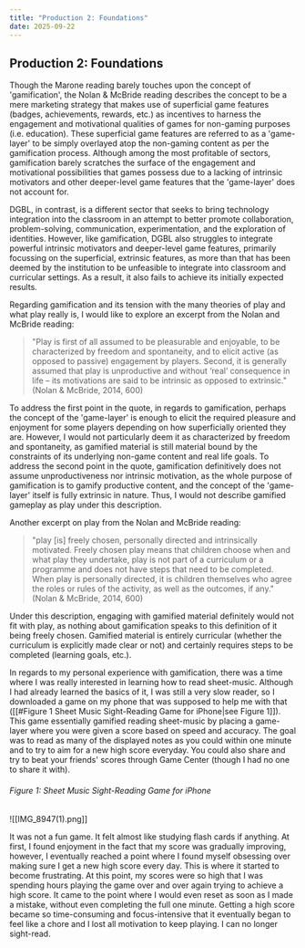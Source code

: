 ```yaml
---
title: "Production 2: Foundations"
date: 2025-09-22
---
```

## Production 2: Foundations

Though the Marone reading barely touches upon the concept of 'gamification', the Nolan & McBride reading describes the concept to be a mere marketing strategy that makes use of superficial game features (badges, achievements, rewards, etc.) as incentives to harness the engagement and motivational qualities of games for non-gaming purposes (i.e. education). These superficial game features are referred to as a 'game-layer' to be simply overlayed atop the non-gaming content as per the gamification process. Although among the most profitable of sectors, gamification barely scratches the surface of the engagement and motivational possibilities that games possess due to a lacking of intrinsic motivators and other deeper-level game features that the 'game-layer' does not account for.

DGBL, in contrast, is a different sector that seeks to bring technology integration into the classroom in an attempt to better promote collaboration, problem-solving, communication, experimentation, and the exploration of identities. However, like gamification, DGBL also struggles to integrate powerful intrinsic motivators and deeper-level game features, primarily focussing on the superficial, extrinsic features, as more than that has been deemed by the institution to be unfeasible to integrate into classroom and curricular settings. As a result, it also fails to achieve its initially expected results.

Regarding gamification and its tension with the many theories of play and what play really is, I would like to explore an excerpt from the Nolan and McBride reading:

> "Play is first of all assumed to be pleasurable and enjoyable, to be characterized by freedom and spontaneity, and to elicit active (as opposed to passive) engagement by players. Second, it is generally assumed that play is unproductive and without ‘real’ consequence in life – its motivations are said to be intrinsic as opposed to extrinsic." (Nolan & McBride, 2014, 600)

To address the first point in the quote, in regards to gamification, perhaps the concept of the 'game-layer' is enough to elicit the required pleasure and enjoyment for some players depending on how superficially oriented they are. However, I would not particularly deem it as characterized by freedom and spontaneity, as gamified material is still material bound by the constraints of its underlying non-game content and real life goals. To address the second point in the quote, gamification definitively does not assume unproductiveness nor intrinsic motivation, as the whole purpose of gamification is to gamify productive content, and the concept of the 'game-layer' itself is fully extrinsic in nature. Thus, I would not describe gamified gameplay as play under this description.

Another excerpt on play from the Nolan and McBride reading:

> "play \[is] freely chosen, personally directed and intrinsically motivated. Freely chosen play means that children choose when and what play they undertake, play is not part of a curriculum or a programme and does not have steps that need to be completed. When play is personally directed, it is children themselves who agree the roles or rules of the activity, as well as the outcomes, if any." (Nolan & McBride, 2014, 600)
 
Under this description, engaging with gamified material definitely would not fit with play, as nothing about gamification speaks to this definition of it being freely chosen. Gamified material is entirely curricular (whether the curriculum is explicitly made clear or not) and certainly requires steps to be completed (learning goals, etc.).

In regards to my personal experience with gamification, there was a time where I was really interested in learning how to read sheet-music. Although I had already learned the basics of it, I was still a very slow reader, so I downloaded a game on my phone that was supposed to help me with that ([[#Figure 1 Sheet Music Sight-Reading Game for iPhone|see Figure 1]]). This game essentially gamified reading sheet-music by placing a game-layer where you were given a score based on speed and accuracy. The goal was to read as many of the displayed notes as you could within one minute and to try to aim for a new high score everyday. You could also share and try to beat your friends' scores through Game Center (though I had no one to share it with). 
###### Figure 1: Sheet Music Sight-Reading Game for iPhone 
![[IMG_8947(1).png]]

It was not a fun game. It felt almost like studying flash cards if anything. At first, I found enjoyment in the fact that my score was gradually improving, however, I eventually reached a point where I found myself obsessing over making sure I get a new high score every day. This is where it started to become frustrating. At this point, my scores were so high that I was spending hours playing the game over and over again trying to achieve a high score. It came to the point where I would even reset as soon as I made a mistake, without even completing the full one minute. Getting a high score became so time-consuming and focus-intensive that it eventually began to feel like a chore and I lost all motivation to keep playing. I can no longer sight-read.



